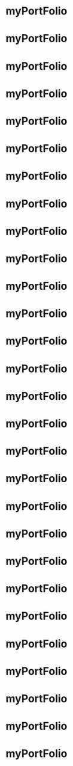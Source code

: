 # myPortFolio
# myPortFolio
# myPortFolio
# myPortFolio
# myPortFolio
# myPortFolio
# myPortFolio
# myPortFolio
# myPortFolio
# myPortFolio
# myPortFolio
# myPortFolio
# myPortFolio
# myPortFolio
# myPortFolio
# myPortFolio
# myPortFolio
# myPortFolio
# myPortFolio
# myPortFolio
# myPortFolio
# myPortFolio
# myPortFolio
# myPortFolio
# myPortFolio
# myPortFolio
# myPortFolio
# myPortFolio
